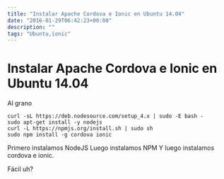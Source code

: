 ```yaml
---
title: "Instalar Apache Cordova e Ionic en Ubuntu 14.04"
date: "2016-01-29T06:42:23+00:00"
description: ""
tags: "Ubuntu,ionic"
---
```

# Instalar Apache Cordova e Ionic en Ubuntu 14.04

Al grano
```
curl -sL https://deb.nodesource.com/setup_4.x | sudo -E bash -
sudo apt-get install -y nodejs
curl -L https://npmjs.org/install.sh | sudo sh
sudo npm install -g cordova ionic
```

Primero instalamos NodeJS
Luego instalamos NPM
Y luego instalamos cordova e ionic.

Fácil uh?

